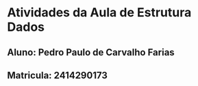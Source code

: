 # Atividades da Aula de Estrutura Dados
Aluno: Pedro Paulo de Carvalho Farias
---
Matricula: 2414290173
---

